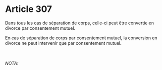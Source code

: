 # Article 307

<p>Dans tous les cas de séparation de corps, celle-ci peut être convertie en divorce par consentement mutuel.</p><p>En cas de séparation de corps par consentement mutuel, la conversion en divorce ne peut intervenir que par consentement mutuel.</p><br/><br/><i>NOTA:</i>